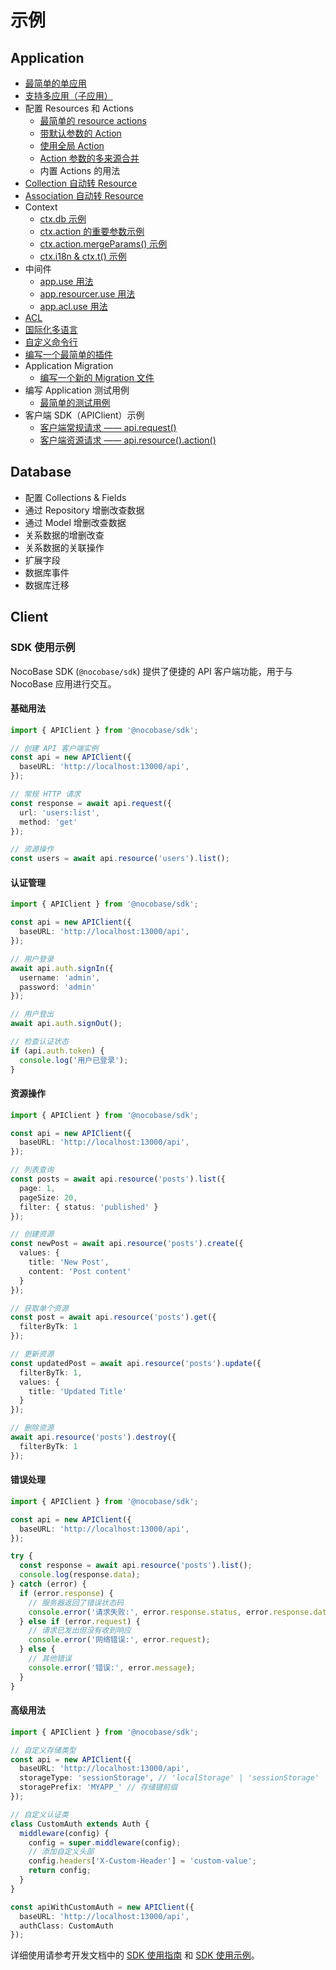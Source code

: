 # 示例

## Application

- [最简单的单应用](./app/single-app.ts)
- [支持多应用（子应用）](./app/multi-app.ts)
- 配置 Resources 和 Actions
  - [最简单的 resource actions](./app/resource-actions/simple.ts)
  - [带默认参数的 Action](./app/resource-actions/action-with-default-options.ts)
  - [使用全局 Action](./app/resource-actions/global-action.ts)
  - [Action 参数的多来源合并](./app/resource-actions/action-merge-params.ts)
  - 内置 Actions 的用法
- [Collection 自动转 Resource](./app/collection2resource.ts)
- [Association 自动转 Resource](./app/association2resource.ts)
- Context
  - [ctx.db 示例](./app/context/ctx.db.ts)
  - [ctx.action 的重要参数示例](./app/context/ctx.action.ts)
  - [ctx.action.mergeParams() 示例](./app/context/ctx.action.mergeParams.ts)
  - [ctx.i18n & ctx.t() 示例](./app/context/ctx.i18n.ts)
- 中间件
  - [app.use 用法](./app/middleware/app.ts)
  - [app.resourcer.use 用法](./app/middleware/resourcer.ts)
  - [app.acl.use 用法](./app/middleware/acl.ts)
- [ACL](./app/acl.ts)
- [国际化多语言](./app/i18n.ts)
- [自定义命令行](./app/custom-command.ts)
- [编写一个最简单的插件](./app/custom-plugin.ts)
- Application Migration
  - [编写一个新的 Migration 文件](./app/migrations/add-migration.ts)
- 编写 Application 测试用例
  - [最简单的测试用例](./app/__tests__/app.test.ts)
- 客户端 SDK（APIClient）示例
  - [客户端常规请求 —— api.request()](./api-client/api.request.ts)
  - [客户端资源请求 —— api.resource().action()](./api-client/api.resource.ts)

## Database

- 配置 Collections & Fields
- 通过 Repository 增删改查数据
- 通过 Model 增删改查数据
- 关系数据的增删改查
- 关系数据的关联操作
- 扩展字段
- 数据库事件
- 数据库迁移

## Client

### SDK 使用示例

NocoBase SDK (`@nocobase/sdk`) 提供了便捷的 API 客户端功能，用于与 NocoBase 应用进行交互。

#### 基础用法

```typescript
import { APIClient } from '@nocobase/sdk';

// 创建 API 客户端实例
const api = new APIClient({
  baseURL: 'http://localhost:13000/api',
});

// 常规 HTTP 请求
const response = await api.request({
  url: 'users:list',
  method: 'get'
});

// 资源操作
const users = await api.resource('users').list();
```

#### 认证管理

```typescript
import { APIClient } from '@nocobase/sdk';

const api = new APIClient({
  baseURL: 'http://localhost:13000/api',
});

// 用户登录
await api.auth.signIn({
  username: 'admin',
  password: 'admin'
});

// 用户登出
await api.auth.signOut();

// 检查认证状态
if (api.auth.token) {
  console.log('用户已登录');
}
```

#### 资源操作

```typescript
import { APIClient } from '@nocobase/sdk';

const api = new APIClient({
  baseURL: 'http://localhost:13000/api',
});

// 列表查询
const posts = await api.resource('posts').list({
  page: 1,
  pageSize: 20,
  filter: { status: 'published' }
});

// 创建资源
const newPost = await api.resource('posts').create({
  values: {
    title: 'New Post',
    content: 'Post content'
  }
});

// 获取单个资源
const post = await api.resource('posts').get({
  filterByTk: 1
});

// 更新资源
const updatedPost = await api.resource('posts').update({
  filterByTk: 1,
  values: {
    title: 'Updated Title'
  }
});

// 删除资源
await api.resource('posts').destroy({
  filterByTk: 1
});
```

#### 错误处理

```typescript
import { APIClient } from '@nocobase/sdk';

const api = new APIClient({
  baseURL: 'http://localhost:13000/api',
});

try {
  const response = await api.resource('posts').list();
  console.log(response.data);
} catch (error) {
  if (error.response) {
    // 服务器返回了错误状态码
    console.error('请求失败:', error.response.status, error.response.data);
  } else if (error.request) {
    // 请求已发出但没有收到响应
    console.error('网络错误:', error.request);
  } else {
    // 其他错误
    console.error('错误:', error.message);
  }
}
```

#### 高级用法

```typescript
import { APIClient } from '@nocobase/sdk';

// 自定义存储类型
const api = new APIClient({
  baseURL: 'http://localhost:13000/api',
  storageType: 'sessionStorage', // 'localStorage' | 'sessionStorage' | 'memory'
  storagePrefix: 'MYAPP_' // 存储键前缀
});

// 自定义认证类
class CustomAuth extends Auth {
  middleware(config) {
    config = super.middleware(config);
    // 添加自定义头部
    config.headers['X-Custom-Header'] = 'custom-value';
    return config;
  }
}

const apiWithCustomAuth = new APIClient({
  baseURL: 'http://localhost:13000/api',
  authClass: CustomAuth
});
```

详细使用请参考开发文档中的 [SDK 使用指南](../development/sdk.md) 和 [SDK 使用示例](../development/sdk-examples.md)。